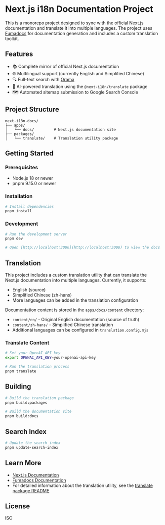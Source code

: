 # Next.js i18n Documentation Project

This is a monorepo project designed to sync with the official Next.js documentation and translate it into multiple languages. The project uses [Fumadocs](https://fumadocs.dev/) for documentation generation and includes a custom translation toolkit.

## Features

- 📚 Complete mirror of official Next.js documentation
- 🌐 Multilingual support (currently English and Simplified Chinese)
- 🔍 Full-text search with [Orama](https://orama.com/)
- 🤖 AI-powered translation using the `@next-i18n/translate` package
- 🗺️ Automated sitemap submission to Google Search Console

## Project Structure

```
next-i18n-docs/
├── apps/
│   └── docs/         # Next.js documentation site
├── packages/
│   └── translate/    # Translation utility package
```

## Getting Started

### Prerequisites

- Node.js 18 or newer
- pnpm 9.15.0 or newer

### Installation

```bash
# Install dependencies
pnpm install
```

### Development

```bash
# Run the development server
pnpm dev

# Open [http://localhost:3000](http://localhost:3000) to view the docs
```

## Translation

This project includes a custom translation utility that can translate the Next.js documentation into multiple languages. Currently, it supports:

- English (source)
- Simplified Chinese (zh-hans)
- More languages can be added in the translation configuration

Documentation content is stored in the `apps/docs/content` directory:

- `content/en/` - Original English documentation (source of truth)
- `content/zh-hans/` - Simplified Chinese translation
- Additional languages can be configured in `translation.config.mjs`

### Translate Content

```bash
# Set your OpenAI API key
export OPENAI_API_KEY=your-openai-api-key

# Run the translation process
pnpm translate
```

## Building

```bash
# Build the translation package
pnpm build:packages

# Build the documentation site
pnpm build:docs
```

## Search Index

```bash
# Update the search index
pnpm update-search-index
```

## Learn More

- [Next.js Documentation](https://nextjs.org/docs)
- [Fumadocs Documentation](https://fumadocs.dev/)
- For detailed information about the translation utility, see the [translate package README](./packages/translate/README.md)

## License

ISC
